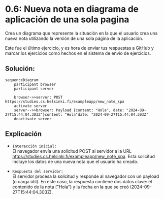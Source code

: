 # 0.6: Nueva nota en diagrama de aplicación de una sola pagina
Crea un diagrama que represente la situación en la que el usuario crea una nueva nota utilizando la versión de una sola página de la aplicación.

Este fue el último ejercicio, y es hora de enviar tus respuestas a GitHub y marcar los ejercicios como hechos en el sistema de envío de ejercicios.

## Solución:

```mermaid
sequenceDiagram
    participant browser
    participant server

    browser->>server: POST https://studies.cs.helsinki.fi/exampleapp/new_note_spa
    activate server
    server-->>browser: Payload {content: "Hola", date: "2024-09-27T15:44:04.303Z"}content: "Hola"date: "2024-09-27T15:44:04.303Z"
    deactivate server

```

## Explicación

* `Interacción inicial:`   
El navegador envía una solicitud POST al servidor a la URL https://studies.cs.helsinki.fi/exampleapp/new_note_spa. Esta solicitud incluye los datos de una nueva nota que el usuario ha creado.

* `Respuesta del servidor:`   
El servidor procesa la solicitud y responde al navegador con un payload (o carga útil). En este caso, la respuesta contiene dos datos clave: el contenido de la nota ("Hola") y la fecha en la que se creó (2024-09-27T15:44:04.303Z).
